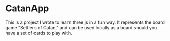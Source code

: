 # CatanApp

This is a project I wrote to learn three.js in a fun way. It represents the board game "Settlers of Catan," and can be used locally as a board should you have a set of cards to play with.